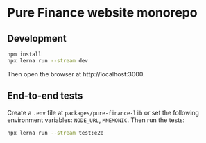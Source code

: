 # Pure Finance website monorepo

## Development

```sh
npm install
npx lerna run --stream dev
```

Then open the browser at http://localhost:3000.

## End-to-end tests

Create a `.env` file at `packages/pure-finance-lib` or set the following environment variables: `NODE_URL`, `MNEMONIC`.
Then run the tests:

```sh
npx lerna run --stream test:e2e
```

